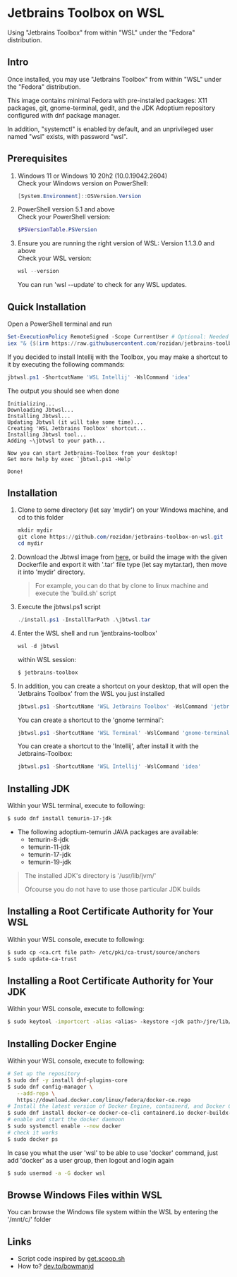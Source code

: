 # Jetbrains Toolbox on WSL

Using "Jetbrains Toolbox" from within "WSL" under the "Fedora" distribution.

## Intro

Once installed, you may use "Jetbrains Toolbox" from within "WSL" under the "Fedora" distribution.

This image contains minimal Fedora with pre-installed packages: X11 packages, git, gnome-terminal, gedit, and the JDK Adoptium repository configured with dnf package manager.

In addition, "systemctl" is enabled by default, and an unprivileged user named "wsl" exists, with password "wsl".

## Prerequisites

1. Windows 11 or Windows 10 20h2 (10.0.19042.2604) </br>
   Check your Windows version on PowerShell:

   ```powershell
   [System.Environment]::OSVersion.Version
   ```

2. PowerShell version 5.1 and above </br>
   Check your PowerShell version:

   ```powershell
   $PSVersionTable.PSVersion
   ```

3. Ensure you are running the right version of WSL: Version 1.1.3.0 and above </br>
   Check your WSL version:

   ```powershell
   wsl --version
   ```

   You can run 'wsl --update' to check for any WSL updates.

## Quick Installation

Open a PowerShell terminal and run

```powershell
Set-ExecutionPolicy RemoteSigned -Scope CurrentUser # Optional: Needed to run a remote script the first time
iex "& {$(irm https://raw.githubusercontent.com/rozidan/jetbrains-toolbox-on-wsl/main/install.ps1)}"
```

If you decided to install Intellij with the Toolbox, you may make a shortcut to it by executing the following commands:

```powershell
jbtwsl.ps1 -ShortcutName 'WSL Intellij' -WslCommand 'idea'
```

The output you should see when done

```text
Initializing...
Downloading Jbtwsl...
Installing Jbtwsl...
Updating Jbtwsl (it will take some time)...
Creating 'WSL Jetbrains Toolbox' shortcut...
Installing Jbtwsl tool...
Adding ~\jbtwsl to your path...

Now you can start Jetbrains-Toolbox from your desktop!
Get more help by exec `jbtwsl.ps1 -Help`

Done!
```

## Installation

1. Clone to some directory (let say 'mydir') on your Windows machine, and cd to this folder

   ```powershell
   mkdir mydir
   git clone https://github.com/rozidan/jetbrains-toolbox-on-wsl.git
   cd mydir
   ```

2. Download the Jbtwsl image from [here](https://github.com/rozidan/jetbrains-toolbox-on-wsl/releases/download/v1.0.0/jbtwsl.tar), or build the image with the given Dockerfile and export it with '.tar' file type (let say mytar.tar), then move it into 'mydir' directory.

   > For example, you can do that by clone to linux machine and execute the 'build.sh' script

3. Execute the jbtwsl.ps1 script

   ```powershell
   ./install.ps1 -InstallTarPath .\jbtwsl.tar
   ```

4. Enter the WSL shell and run 'jentbrains-toolbox'

   ```powershell
   wsl -d jbtwsl
   ```
   within WSL session:
   ```bash
   $ jetbrains-toolbox
   ```

5. In addition, you can create a shortcut on your desktop, that will open the 'Jetbrains Toolbox' from the WSL you just installed

   ```powershell
   jbtwsl.ps1 -ShortcutName 'WSL Jetbrains Toolbox' -WslCommand 'jetbrains-toolbox'
   ```

   You can create a shortcut to the 'gnome terminal':

   ```powershell
   jbtwsl.ps1 -ShortcutName 'WSL Terminal' -WslCommand 'gnome-terminal'
   ```

   You can create a shortcut to the 'Intellij', after install it with the Jetbrains-Toolbox:

   ```powershell
   jbtwsl.ps1 -ShortcutName 'WSL Intellij' -WslCommand 'idea'
   ```

## Installing JDK

Within your WSL terminal, execute to following:

```bash
$ sudo dnf install temurin-17-jdk
```

* The following adoptium-temurin JAVA packages are available:
  * temurin-8-jdk
  * temurin-11-jdk
  * temurin-17-jdk
  * temurin-19-jdk

> The installed JDK's directory is '/usr/lib/jvm/'
>
> Ofcourse you do not have to use those particular JDK builds

## Installing a Root Certificate Authority for Your WSL

Within your WSL console, execute to following:

```bash
$ sudo cp <ca.crt file path> /etc/pki/ca-trust/source/anchors
$ sudo update-ca-trust
```

## Installing a Root Certificate Authority for Your JDK

Within your WSL console, execute to following:

```bash
$ sudo keytool -importcert -alias <alias> -keystore <jdk path>/jre/lib/security/cacerts -storepass changeit -file <ca.crt file path>
```

## Installing Docker Engine

Within your WSL console, execute to following:

```bash
# Set up the repository
$ sudo dnf -y install dnf-plugins-core
$ sudo dnf config-manager \
   --add-repo \
   https://download.docker.com/linux/fedora/docker-ce.repo 
# Install the latest version of Docker Engine, containerd, and Docker Compose
$ sudo dnf install docker-ce docker-ce-cli containerd.io docker-buildx-plugin docker-compose-plugin
# enable and start the docker daemoon
$ sudo systemctl enable --now docker
# check it works
$ sudo docker ps
```

In case you what the user 'wsl' to be able to use 'docker' command, just add 'docker' as a user group, then logout and login again

```bash
$ sudo usermod -a -G docker wsl
```

## Browse Windows Files within WSL

You can browse the Windows file system within the WSL by entering the '/mnt/c/' folder

## Links
* Script code inspired by [get.scoop.sh]()
* How to? [dev.to/bowmanjd](https://dev.to/bowmanjd/install-fedora-on-windows-subsystem-for-linux-wsl-4b26)